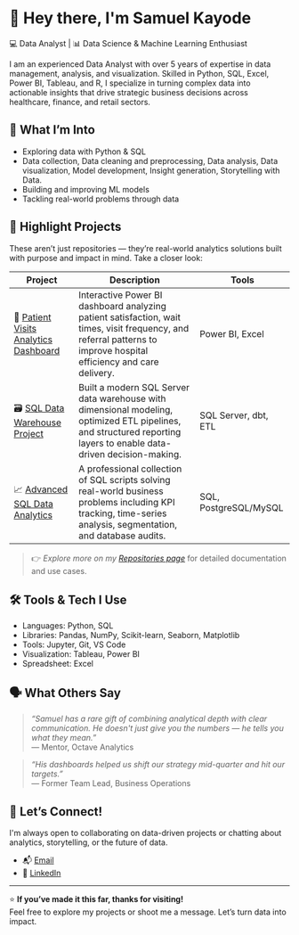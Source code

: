 # 👋 Hey there, I'm Samuel Kayode

💻 Data Analyst | 📊 Data Science & Machine Learning Enthusiast

I am an experienced Data Analyst with over 5 years of expertise in data management, analysis, and visualization. Skilled in Python, SQL, Excel, Power BI, Tableau, and R, I specialize in turning complex data into actionable insights that drive strategic business decisions across healthcare, finance, and retail sectors.

## 🧠 What I’m Into
- Exploring data with Python & SQL
- Data collection, Data cleaning and preprocessing, Data analysis, Data visualization, Model development, Insight generation, Storytelling with Data.
- Building and improving ML models
- Tackling real-world problems through data

## 🚀 Highlight Projects

These aren’t just repositories — they’re real-world analytics solutions built with purpose and impact in mind. Take a closer look:

| Project | Description | Tools |
|--------|-------------|-------|
| 🏥 [Patient Visits Analytics Dashboard](https://github.com/SamofDatasets/powerbi-healthcare-project) | Interactive Power BI dashboard analyzing patient satisfaction, wait times, visit frequency, and referral patterns to improve hospital efficiency and care delivery. | Power BI, Excel |
| 🗃️ [SQL Data Warehouse Project](https://github.com/SamofDatasets/sql-data-warehouse-project) | Built a modern SQL Server data warehouse with dimensional modeling, optimized ETL pipelines, and structured reporting layers to enable data-driven decision-making. | SQL Server, dbt, ETL |
| 📈 [Advanced SQL Data Analytics](https://github.com/SamofDatasets/sql-data-analytics-project) | A professional collection of SQL scripts solving real-world business problems including KPI tracking, time-series analysis, segmentation, and database audits. | SQL, PostgreSQL/MySQL |

> 👉 *Explore more on my [Repositories page](https://github.com/SamofDatasets?tab=repositories)* for detailed documentation and use cases.

## 🛠️ Tools & Tech I Use
- Languages: Python, SQL
- Libraries: Pandas, NumPy, Scikit-learn, Seaborn, Matplotlib
- Tools: Jupyter, Git, VS Code
- Visualization: Tableau, Power BI
- Spreadsheet: Excel

## 🗣️ What Others Say

> *“Samuel has a rare gift of combining analytical depth with clear communication. He doesn't just give you the numbers — he tells you what they mean.”*  
> — Mentor, Octave Analytics

> *“His dashboards helped us shift our strategy mid-quarter and hit our targets.”*  
> — Former Team Lead, Business Operations

## 🤝 Let’s Connect!
I'm always open to collaborating on data-driven projects or chatting about analytics, storytelling, or the future of data.

- 📬 [Email](mailto:samuelkayodedata@gmail.com)
- 🔗 [LinkedIn](http://www.linkedin.com/in/samuel-kayode-22371b216)

---

⭐ **If you’ve made it this far, thanks for visiting!**  
Feel free to explore my projects or shoot me a message. Let’s turn data into impact.
